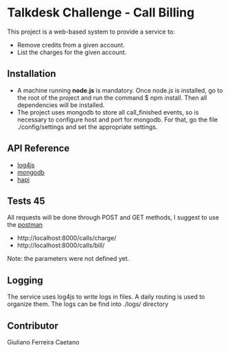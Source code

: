 # Talkdesk Challenge - Call Billing

This project is a web-based system to provide a service to:
+ Remove credits from a given account.
+ List the charges for the given account.

## Installation

+ A machine running **node.js** is mandatory. Once node.js is installed, go to the root of the project and run the command $ npm install. Then all dependencies will be installed.
+ The project uses mongodb to store all call_finished events, so is necessary to configure host and port for mongodb. For that, go the file ./config/settings and set the appropriate settings.  

## API Reference

+ [log4js](https://github.com/nomiddlename/log4js-node)
+ [mongodb](https://mongodb.github.io/node-mongodb-native/)
+ [hapi](https://hapijs.com/)

## Tests 45

All requests will be done through POST and GET methods, I suggest to use the [postman](https://www.getpostman.com/)

+ http://localhost:8000/calls/charge/
+ http://localhost:8000/calls/bill/

Note: the parameters were not defined yet.

## Logging
The service uses log4js to write logs in files. A daily routing is used to organize them. The logs can be find into ./logs/ directory

## Contributor

Giuliano Ferreira Caetano